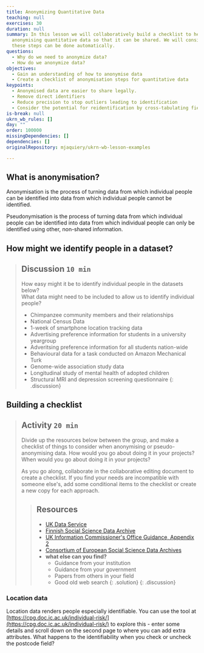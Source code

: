 ```yaml
---
title: Anonymizing Quantitative Data
teaching: null
exercises: 30
duration: null
summary: In this lesson we will collaboratively build a checklist to help us in
  anonymising quantitative data so that it can be shared. We will consider how
  these steps can be done automatically.
questions:
  - Why do we need to anonymize data?
  - How do we anonymize data?
objectives:
  - Gain an understanding of how to anonymise data
  - Create a checklist of anonymisation steps for quantitative data
keypoints:
  - Anonymised data are easier to share legally.
  - Remove direct identifiers
  - Reduce precision to stop outliers leading to identification
  - Consider the potential for reidentification by cross-tabulating fields
is-break: null
ukrn_wb_rules: []
day: ""
order: 100000
missingDependencies: []
dependencies: []
originalRepository: mjaquiery/ukrn-wb-lesson-examples

---
```

## What is anonymisation?

Anonymisation is the process of turning data from which individual people can be identified into data from which individual people cannot be identified.

Pseudonymisation is the process of turning data from which individual people can be identified into data from which individual people can only be identified using other, non-shared information.

## How might we identify people in a dataset?

> ## Discussion `10 min`
> How easy might it be to identify individual people in the datasets below?  
> What data might need to be included to allow us to identify individual people?
> 
> * Chimpanzee community members and their relationships
> * National Census Data
> * 1-week of smartphone location tracking data
> * Advertising preference information for students in a university yeargroup
> * Adveritsing preference information for all students nation-wide
> * Behavioural data for a task conducted on Amazon Mechanical Turk
> * Genome-wide association study data
> * Longitudinal study of mental health of adopted children
> * Structural MRI and depression screening questionnaire
{: .discussion}

## Building a checklist

> ## Activity `20 min`
> Divide up the resources below between the group, and make a checklist of things to consider when anonymising or pseudo-anonymising data.
> How would you go about doing it in your projects? 
> When would you go about doing it in your projects?
>
> As you go along, collaborate in the collaborative editing document to create a checklist.
> If you find your needs are incompatible with someone else's, add some conditional items to the checklist or create a new copy for each approach.
>
> > ## Resources
> > * [UK Data Service](https://www.ukdataservice.ac.uk/manage-data/legal-ethical/anonymisation/quantitative.aspx)
> > * [Finnish Social Science Data Archive](https://www.fsd.tuni.fi/en/services/data-management-guidelines/anonymisation-and-identifiers/#anonymisation-of-quantitative-data)
> > * [UK Information Commissioner's Office Guidance, Appendix 2](https://ico.org.uk/media/1061/anonymisation-code.pdf)
> > * [Consortium of European Social Science Data Archives](https://www.cessda.eu/Training/Training-Resources/Library/Data-Management-Expert-Guide/5.-Protect/Anonymisation)
> > * **what else can you find?** 
> >   * Guidance from your institution
> >   * Guidance from your government
> >   * Papers from others in your field
> >   * Good old web search
> {: .solution}
{: .discussion}

### Location data

Location data renders people especially identifiable. 
You can use the tool at [https://cpg.doc.ic.ac.uk/individual-risk/](https://cpg.doc.ic.ac.uk/individual-risk/) to explore this - enter some details and scroll down on the second page to where you can add extra attributes. 
What happens to the identifiability when you check or uncheck the postcode field?
